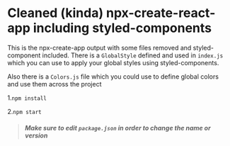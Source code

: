 # Cleaned (kinda) npx-create-react-app including styled-components

This is the npx-create-app output with some files removed and styled-component included.
There is a `GlobalStyle` defined and used in `index.js` which you can use to apply your global styles using styled-components.

Also there is a `Colors.js` file which you could use to define global colors and use them across the project

1.`npm install`

2.`npm start`

> ##### Make sure to edit `package.json` in order to change the name or version
